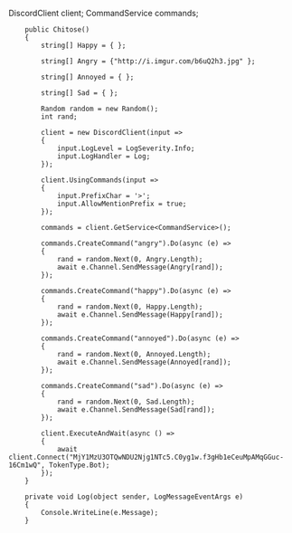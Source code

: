 DiscordClient client;
        CommandService commands; 

        public Chitose()
        {
            string[] Happy = { };

            string[] Angry = {"http://i.imgur.com/b6uQ2h3.jpg" };

            string[] Annoyed = { };

            string[] Sad = { }; 

            Random random = new Random();
            int rand; 

            client = new DiscordClient(input =>
            {
                input.LogLevel = LogSeverity.Info;
                input.LogHandler = Log;
            });

            client.UsingCommands(input =>
            {
                input.PrefixChar = '>';
                input.AllowMentionPrefix = true; 
            });

            commands = client.GetService<CommandService>();

            commands.CreateCommand("angry").Do(async (e) =>
            {
                rand = random.Next(0, Angry.Length);
                await e.Channel.SendMessage(Angry[rand]);
            });

            commands.CreateCommand("happy").Do(async (e) =>
            {
                rand = random.Next(0, Happy.Length);
                await e.Channel.SendMessage(Happy[rand]); 
            });

            commands.CreateCommand("annoyed").Do(async (e) =>
            {
                rand = random.Next(0, Annoyed.Length);
                await e.Channel.SendMessage(Annoyed[rand]); 
            });

            commands.CreateCommand("sad").Do(async (e) =>
            {
                rand = random.Next(0, Sad.Length);
                await e.Channel.SendMessage(Sad[rand]);
            });

            client.ExecuteAndWait(async () =>
            {
                await client.Connect("MjY1MzU3OTQwNDU2Njg1NTc5.C0yg1w.f3gHb1eCeuMpAMqGGuc-16Cm1wQ", TokenType.Bot);
            });
        }

        private void Log(object sender, LogMessageEventArgs e)
        {
            Console.WriteLine(e.Message); 
        }
